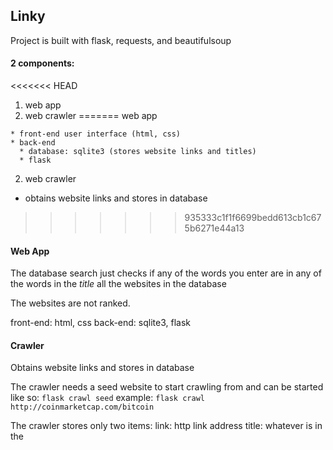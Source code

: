 ## Linky

Project is built with flask, requests, and beautifulsoup

#### 2 components:
<<<<<<< HEAD
  1. web app
  2. web crawler
=======
  web app
  
    * front-end user interface (html, css)
    * back-end
      * database: sqlite3 (stores website links and titles)
      * flask
 
  2. web crawler
  - obtains website links and stores in database

>>>>>>> 935333c1f1f6699bedd613cb1c675b6271e44a13

#### Web App
The database search just checks if any of the words you enter are in any of the
words in the _title_ all the websites in the database

The websites are not ranked.

front-end: html, css
back-end: sqlite3, flask

#### Crawler
Obtains website links and stores in database

The crawler needs a seed website to start crawling from and can be started like
so:
`flask crawl seed`
example:
`flask crawl http://coinmarketcap.com/bitcoin`

The crawler stores only two items:
link: http link address
title: whatever is in the <title> tag

Uses requests to get webpages and beautifulsoup to extract links and titles
